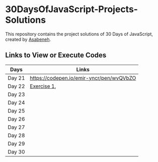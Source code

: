 # 30DaysOfJavaScript-Projects-Solutions
This repository contains the project solutions of 30 Days of JavaScript, created by [Asabeneh](https://github.com/Asabeneh/30-Days-Of-JavaScript).
## Links to View or Execute Codes
|Days| Links |
|--|--|
| Day 21 | https://codepen.io/emir-yncr/pen/wvQVbZO |
| Day 22 | [Exercise 1](https://codepen.io/emir-yncr/full/bGObJKW), |
| Day 23 | |
| Day 24 | |
| Day 25 | |
| Day 26 | |
| Day 27 | |
| Day 28 | |
| Day 29 | |
| Day 30 | |
